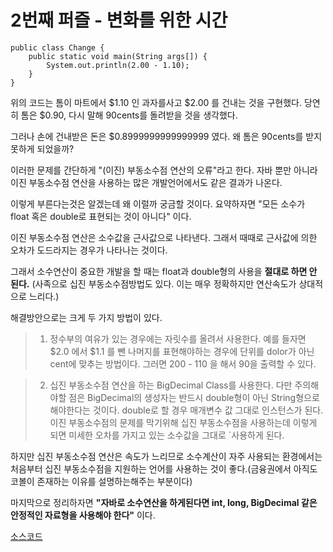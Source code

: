 # 2번째 퍼즐 - 변화를 위한 시간

```{.java}
public class Change {
	public static void main(String args[]) {
		System.out.println(2.00 - 1.10);
	}
}
```

위의 코드는 톰이 마트에서 $1.10 인 과자를사고 $2.00 를 건내는 것을 구현했다. 당연히 톰은 $0.90, 다시 말해 90cents를 돌려받을 것을 생각했다.

그러나 손에 건내받은 돈은 $0.8999999999999999 였다. 왜 톰은 90cents를 받지 못하게 되었을까?


이러한 문제를 간단하게 "(이진) 부동소수점 연산의 오류"라고 한다. 자바 뿐만 아니라 이진 부동소수점 연산을 사용하는 많은 개발언어에서도 같은 결과가 나온다.

이렇게 부른다는것은 알겠는데 왜 이럴까 궁금할 것이다. 요약하자면 "모든 소수가 float 혹은 double로 표현되는 것이 아니다" 이다.

이진 부동소수점 연산은 소수값을 근사값으로 나타낸다. 그래서 때때로 근사값에 의한 오차가 도드라지는 경우가 나타나는 것이다. 

그래서 소수연산이 중요한 개발을 할 때는 float과 double형의 사용을 **절대로 하면 안 된다.** (사족으로 십진 부동소수점방법도 있다. 이는 매우 정확하지만 연산속도가 상대적으로 느리다.)

해결방안으로는 크게 두 가지 방법이 있다.

>1) 정수부의 여유가 있는 경우에는 자릿수를 올려서 사용한다. 
>예를 들자면 $2.0 에서 $1.1 를 뺀 나머지를 표현해야하는 경우에 단위를 dolor가 아닌 cent에 맞추는 방법이다. 그러면 200 - 110 을 해서 90을 출력할 수 있다.

>2) 십진 부동소수점 연산을 하는 BigDecimal Class를 사용한다.
>다만 주의해야할 점은 BigDecimal의 생성자는 반드시 double형이 아닌 String형으로 해야한다는 것이다. double로 할 경우 매개변수 값 그대로 인스턴스가 된다. 이진 부동소수점의 문제를 막기위해 십진 부동소수점을 사용하는데 이렇게 되면 미세한 오차를 가지고 있는 소수값을 그대로 `사용하게 된다.

하지만 십진 부동소수점 연산은 속도가 느리므로 소수계산이 자주 사용되는 환경에서는 처음부터 십진 부동소수점을 지원하는 언어를 사용하는 것이 좋다.(금융권에서 아직도 코볼이 존재하는 이유를 설명하는해주는 부분이다)

마지막으로 정리하자면 **"자바로 소수연산을 하게된다면 int, long, BigDecimal 같은 안정적인 자료형을 사용해야 한다"** 이다.

[소스코드](https://github.com/bbubbush/java_puzzlers/blob/master/Part1_%ED%91%9C%ED%98%84%EC%8B%9D%ED%8D%BC%EC%A6%90/java/Change.java)



